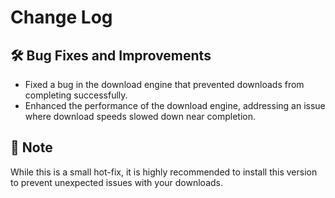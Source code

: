 # Change Log

## :hammer_and_wrench: Bug Fixes and Improvements

- Fixed a bug in the download engine that prevented downloads from completing successfully.
- Enhanced the performance of the download engine, addressing an issue where download speeds slowed down near
  completion.

## :pencil: Note
While this is a small hot-fix, it is highly recommended to install this version to prevent unexpected issues with your downloads.